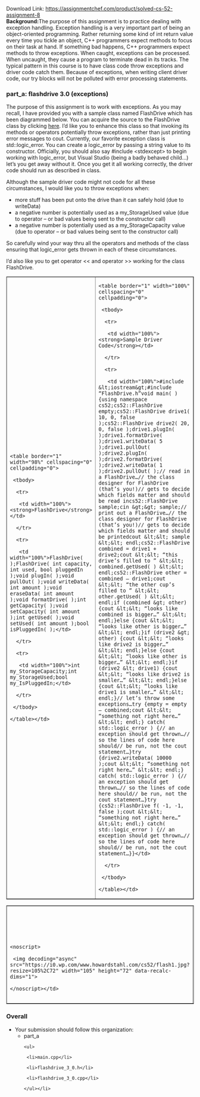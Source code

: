 Download Link: https://assignmentchef.com/product/solved-cs-52-assignment-8
<br>
<strong>Background:</strong>The purpose of this assignment is to practice dealing with exception handling.  Exception handling is a very important part of being an object-oriented programming.  Rather returning some kind of int return value every time you tickle an object, C++ programmers expect methods to focus on their task at hand.  If something bad happens, C++ programmers expect methods to throw exceptions.  When caught, exceptions can be processed.  When uncaught, they cause a program to terminate dead in its tracks.  The typical pattern in this course is to have class code throw exceptions and driver code catch them.  Because of exceptions, when writing client driver code, our try blocks will not be polluted with error processing statements.

<h3><strong>part_a: flashdrive 3.0 (exceptions)</strong></h3>

The purpose of this assignment is to work with exceptions.  As you may recall, I have provided you with a sample class named FlashDrive which has been diagrammed below.  You can acquire the source to the FlashDrive class by clicking <a href="http://www.smcclasses.net/courses/Spring08/CS52OnLine/units/FileManager/Demo_Source/FlashDriveDotNet.zip">here</a>.  I’d like you to enhance this class so that invoking its methods or operators potentially throw exceptions, rather than just printing error messages to cout.  Currently, our favorite exception class is std::logic_error.  You can create a logic_error by passing a string value to its constructor.  Officially, you should also say #include &lt;stdexcept&gt; to begin working with logic_error, but Visual Studio (being a badly behaved child…) let’s you get away without it.  Once you get it all working correctly, the driver code should run as described in class.

Although the sample driver code might not code for all these circumstances, I would like you to throw exceptions when:

<ul>

 <li>more stuff has been put onto the drive than it can safely hold (due to writeData)</li>

 <li>a negative number is potentially used as a my_StorageUsed value (due to operator – or bad values being sent to the constructor call)</li>

 <li>a negative number is potentially used as a my_StorageCapacity value (due to operator – or bad values being sent to the constructor call)</li>

</ul>

So carefully wind your way thru all the operators and methods of the class ensuring that logic_error gets thrown in each of these circumstances.

I’d also like you to get operator &lt;&lt; and operator &gt;&gt; working for the class FlashDrive.

<table border="1" width="98%" cellspacing="0" cellpadding="0">

 <tbody>

  <tr>

   <td width="38%">

    <table border="1" width="98%" cellspacing="0" cellpadding="0">

     <tbody>

      <tr>

       <td width="100%"><strong>FlashDrive</strong></td>

      </tr>

      <tr>

       <td width="100%">FlashDrive( );FlashDrive( int capacity, int used, bool pluggedIn );void plugIn( );void pullOut( );void writeData( int amount );void eraseData( int amount );void formatDrive( );int getCapacity( );void setCapacity( int amount );int getUsed( );void setUsed( int amount );bool isPluggedIn( );</td>

      </tr>

      <tr>

       <td width="100%">int my_StorageCapacity;int my_StorageUsed;bool my_IsPluggedIn;</td>

      </tr>

     </tbody>

    </table></td>

   <td width="100%">

    <table border="1" width="100%" cellspacing="0" cellpadding="0">

     <tbody>

      <tr>

       <td width="100%"><strong>Sample Driver Code</strong></td>

      </tr>

      <tr>

       <td width="100%">#include &lt;iostream&gt;#include “FlashDrive.h”void main( ){using namespace cs52;cs52::FlashDrive empty;cs52::FlashDrive drive1( 10, 0, false );cs52::FlashDrive drive2( 20, 0, false );drive1.plugIn( );drive1.formatDrive( );drive1.writeData( 5 );drive1.pullOut( );drive2.plugIn( );drive2.formatDrive( );drive2.writeData( 1 );drive2.pullOut( );// read in a FlashDrive…// the class designer for FlashDrive (that’s you!)// gets to decide which fields matter and should be read incs52::FlashDrive sample;cin &gt;&gt; sample;// print out a FlashDrive…// the class designer for FlashDrive (that’s you!)// gets to decide which fields matter and should be printedcout &lt;&lt; sample &lt;&lt; endl;cs52::FlashDrive combined = drive1 + drive2;cout &lt;&lt; “this drive’s filled to ” &lt;&lt; combined.getUsed( ) &lt;&lt; endl;cs52::FlashDrive other = combined – drive1;cout &lt;&lt; “the other cup’s filled to ” &lt;&lt; other.getUsed( ) &lt;&lt; endl;if (combined &gt; other) {cout &lt;&lt; “looks like combined is bigger…” &lt;&lt; endl;}else {cout &lt;&lt; “looks like other is bigger…” &lt;&lt; endl;}if (drive2 &gt; other) {cout &lt;&lt; “looks like drive2 is bigger…” &lt;&lt; endl;}else {cout &lt;&lt; “looks like other is bigger…” &lt;&lt; endl;}if (drive2 &lt; drive1) {cout &lt;&lt; “looks like drive2 is smaller…” &lt;&lt; endl;}else {cout &lt;&lt; “looks like drive1 is smaller…” &lt;&lt; endl;}// let’s throw some exceptions…try {empty = empty – combined;cout &lt;&lt; “something not right here…” &lt;&lt; endl;} catch( std::logic_error ) {// an exception should get thrown…// so the lines of code here should// be run, not the cout statement…}try {drive2.writeData( 10000 );cout &lt;&lt; “something not right here…” &lt;&lt; endl;} catch( std::logic_error ) {// an exception should get thrown…// so the lines of code here should// be run, not the cout statement…}try {cs52::FlashDrive f( -1, -1, false );cout &lt;&lt; “something not right here…” &lt;&lt; endl;} catch( std::logic_error ) {// an exception should get thrown…// so the lines of code here should// be run, not the cout statement…}}</td>

      </tr>

     </tbody>

    </table></td>

  </tr>

 </tbody>

</table>




<table border="1" width="29%" cellspacing="0" cellpadding="0">

 <tbody>

  <tr>

   <td width="15%"><img decoding="async" width="105" height="72" data-recalc-dims="1" data-src="https://i0.wp.com/www.howardstahl.com/cs52/flash1.jpg?resize=105%2C72" class="lazyload" src="data:image/gif;base64,R0lGODlhAQABAAAAACH5BAEKAAEALAAAAAABAAEAAAICTAEAOw==">

    <noscript>

     <img decoding="async" src="https://i0.wp.com/www.howardstahl.com/cs52/flash1.jpg?resize=105%2C72" width="105" height="72" data-recalc-dims="1">

    </noscript></td>

   <td width="11%"><img decoding="async" width="87" height="100" data-recalc-dims="1" data-src="https://i0.wp.com/www.howardstahl.com/cs52/flash2.jpg?resize=87%2C100" class="lazyload" src="data:image/gif;base64,R0lGODlhAQABAAAAACH5BAEKAAEALAAAAAABAAEAAAICTAEAOw==">

    <noscript>

     <img decoding="async" src="https://i0.wp.com/www.howardstahl.com/cs52/flash2.jpg?resize=87%2C100" width="87" height="100" data-recalc-dims="1">

    </noscript></td>

  </tr>

 </tbody>

</table>

<h3><strong>Overall</strong></h3>

<ul>

 <li>Your submission should follow this organization:

  <ul>

   <li>part_a

    <ul>

     <li>main.cpp</li>

     <li>flashdrive_3_0.h</li>

     <li>flashdrive_3_0.cpp</li>

    </ul></li>

  </ul></li>

</ul>